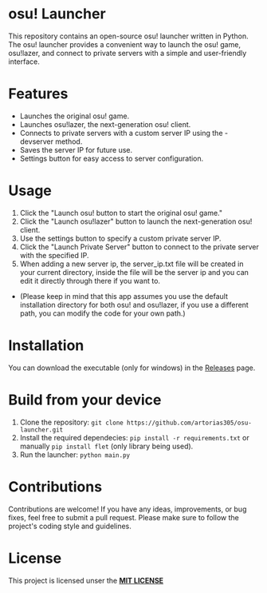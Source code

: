 # osu! Launcher
This repository contains an open-source osu! launcher written in Python. The osu! launcher provides a convenient way to launch the osu! game, osu!lazer, and connect to private servers with a simple and user-friendly interface.

# Features
 - Launches the original osu! game.
 - Launches osu!lazer, the next-generation osu! client.
 - Connects to private servers with a custom server IP using the -devserver method.
 - Saves the server IP for future use.
 - Settings button for easy access to server configuration.

# Usage
1. Click the "Launch osu! button to start the original osu! game."
2. Click the "Launch osu!lazer" button to launch the next-generation osu! client.
3. Use the settings button to specify a custom private server IP.
4. Click the "Launch Private Server" button to connect to the private server with the specified IP.
5. When adding a new server ip, the server_ip.txt file will be created in your current directory, inside the file will be the server ip and you can edit it directly through there if you want to.
- (Please keep in mind that this app assumes you use the default installation directory for both osu! and osu!lazer, if you use a different path, you can modify the code for your own path.)

# Installation
You can download the executable (only for windows) in the [Releases](https://github.com/artorias305/osu-launcher/releases/) page.

# Build from your device
1. Clone the repository: `git clone https://github.com/artorias305/osu-launcher.git`
2. Install the required dependecies: `pip install -r requirements.txt` or manually `pip install flet` (only library being used).
3. Run the launcher: `python main.py`

# Contributions
Contributions are welcome! If you have any ideas, improvements, or bug fixes, feel free to submit a pull request. Please make sure to follow the project's coding style and guidelines.

# License
This project is licensed unser the [**MIT LICENSE**](https://opensource.org/license/mit/)
